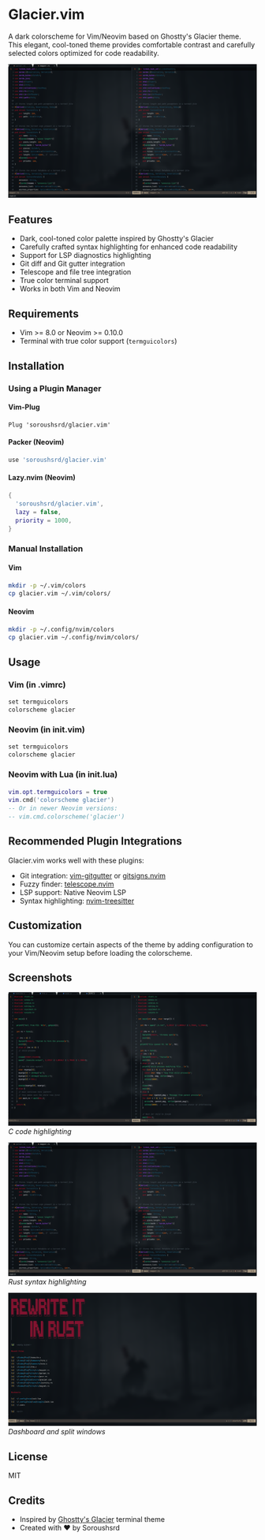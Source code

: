 # Glacier.vim

A dark colorscheme for Vim/Neovim based on Ghostty's Glacier theme. This elegant, cool-toned theme provides comfortable contrast and carefully selected colors optimized for code readability.

![Glacier Theme Preview](./assets/screenshots/Rust.png)

## Features

- Dark, cool-toned color palette inspired by Ghostty's Glacier
- Carefully crafted syntax highlighting for enhanced code readability
- Support for LSP diagnostics highlighting
- Git diff and Git gutter integration
- Telescope and file tree integration
- True color terminal support
- Works in both Vim and Neovim

## Requirements

- Vim >= 8.0 or Neovim >= 0.10.0
- Terminal with true color support (`termguicolors`)

## Installation

### Using a Plugin Manager

#### Vim-Plug
```vim
Plug 'soroushsrd/glacier.vim'
```

#### Packer (Neovim)
```lua
use 'soroushsrd/glacier.vim'
```

#### Lazy.nvim (Neovim)
```lua
{
  'soroushsrd/glacier.vim',
  lazy = false,
  priority = 1000,
}
```

### Manual Installation

#### Vim
```bash
mkdir -p ~/.vim/colors
cp glacier.vim ~/.vim/colors/
```

#### Neovim
```bash
mkdir -p ~/.config/nvim/colors
cp glacier.vim ~/.config/nvim/colors/
```

## Usage

### Vim (in .vimrc)
```vim
set termguicolors
colorscheme glacier
```

### Neovim (in init.vim)
```vim
set termguicolors
colorscheme glacier
```

### Neovim with Lua (in init.lua)
```lua
vim.opt.termguicolors = true
vim.cmd('colorscheme glacier')
-- Or in newer Neovim versions:
-- vim.cmd.colorscheme('glacier')
```

## Recommended Plugin Integrations

Glacier.vim works well with these plugins:
- Git integration: [vim-gitgutter](https://github.com/airblade/vim-gitgutter) or [gitsigns.nvim](https://github.com/lewis6991/gitsigns.nvim)
- Fuzzy finder: [telescope.nvim](https://github.com/nvim-telescope/telescope.nvim)
- LSP support: Native Neovim LSP
- Syntax highlighting: [nvim-treesitter](https://github.com/nvim-treesitter/nvim-treesitter)

## Customization

You can customize certain aspects of the theme by adding configuration to your Vim/Neovim setup before loading the colorscheme.

## Screenshots

![C Example](./assets/screenshots/C.png)
*C code highlighting*

![Rust Example](./assets/screenshots/Rust.png)
*Rust syntax highlighting*

![UI Elements](./assets/screenshots/dashboard.png)
*Dashboard and split windows*

## License

MIT

## Credits

- Inspired by [Ghostty's Glacier](https://github.com/mitchellh/ghostty) terminal theme
- Created with ❤️ by Soroushsrd
